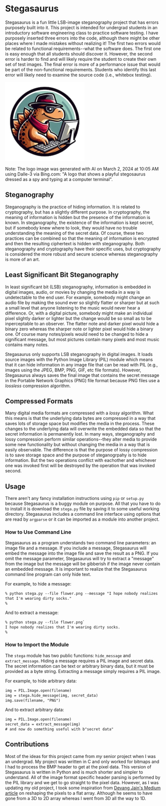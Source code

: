 # Stegasaurus
Stegasaurus is a fun little LSB-image steganography project that has errors purposely built into it. This project is intended for undergrad students in an introductory software engineering class to practice software testing. I have purposely inserted three errors into the code, although there might be other places where I made mistakes without realizing it! The first two errors would be related to functional requirements--what the software does. The first one is easy enough that all students should discover it. However, the second error is harder to find and will likely require the student to create their own set of test images. The final error is more of a performance issue that would be part of the non-functional requirements. Students who identify this last error will likely need to examine the source code (i.e., whitebox testing).

![A logo that shows a playful stegosaurus dressed as a spy and typing at a computer terminal that was generated by DALL·E 3 on Bing](stegasaurus.png)

Note: The logo image was generated with AI on March 2, 2024 at 10:05 AM using Dalle-3 via Bing.com: "A logo that shows a playful stegosaurus dressed as a spy and typing at a computer terminal".

## Steganography
Steganography is the practice of hiding information. It is related to cryptography, but has a slightly different purpose. In cryptography, the meaning of information is hidden but the presence of the information is known. In steganography, the existence of the information is kept secret, but if somebody knew where to look, they would have no trouble understanding the meaning of the secret data. Of course, these two practices can be combined so that the meaning of information is encrypted and then the resulting ciphertext is hidden with steganography. Both steganography and cryptography have their specific uses, but cryptography is considered the more robust and secure science whereas steganography is more of an art.

## Least Significant Bit Steganography
In least significant bit (LSB) steganography, information is embedded in digital images, audio, or movies by changing the media in a way is undetectable to the end user. For example, somebody might change an audio file by making the sound ever so slightly flatter or sharper but at such a small level that anyone listening to the music would never hear a difference. Or, with a digital picture, somebody might make an individual pixel slightly darker or lighter but the change would be so small as to be inperceptable to an observer. The flatter note and darker pixel would hide a binary zero whereas the sharper note or lighter pixel would hide a binary one. Of course many notes/pixels would need to be changed to hide a significant message, but most pictures contain many pixels and most music contains many notes.

Stegasaurus only supports LSB steganography in digital images. It loads source images with the Python Image Library (PIL) module which means that it can hide information in any image file that can be read with PIL (e.g., images using the JPEG, BMP, PNG, GIF, etc file formats). However, Stegasaurus always saves the final image that contains the secret message in the Portable Network Graphics (PNG) file format because PNG files use a *lossless* compression algorithm.

## Compressed Formats
Many digital media formats are compressed with a *lossy* algorithm. What this means is that the underlying data bytes are compressed in a way that saves lots of storage space but modifies the media in the process. These changes to the underlying data will overwrite the embedded data so that the secret information is permanently lost. In many ways, steganography and lossy compression perform similar operations--they alter media to provide some new functionality but without changing the media in a way that is easily observable. The difference is that the purpose of lossy compression is to save storage space and the purpose of steganogrpahy is to hide information. But the two operations conflict with eachother and whichever one was invoked first will be destroyed by the operation that was invoked second.

## Usage
There aren't any fancy installation instructions using `pip` or `setup.py` because Stegasaurus is a buggy module on purpose. All that you have to do to install it is download the `stega.py` file by saving it to some useful working directory. Stegasaurus includes a command line interface using options that are read by `argparse` or it can be imported as a module into another project.

### How to Use Command Line
Stegasaurus as a program understands two command line parameters: an image file and a message. If you include a message, Stegasaurus will embed the message into the image file and save the result as a PNG. If you omit the message parameter, Stegasaurus will try to extract a "message" from the image but the message will be gibberish if the image never contain an embedded message. It is important to realize that the Stegasaurus command line program can only hide text.

For example, to hide a message:
```
% python stega.py --file flower.png --message "I hope nobody realizes that I'm wearing dirty socks."
%
```

And to extract a message:
```
% python stega.py --file flower.png`
I hope nobody realizes that I'm wearing dirty socks.
%
```
### How to Import the Module
The `stega` module has two public functions: `hide_message` and `extract_message`. Hiding a message requires a PIL image and secret data. The secret information can be text or arbitrary binary data, but it must be provided as a byte string. Extracting a message simply requires a PIL image.

For example, to hide arbitrary data:
```
img = PIL.Image.open(filename)
img = stega.hide_message(img, secret_data)
img.save(filename, "PNG")
```

And to extract arbitrary data:
```
img = PIL.Image.open(filename)
secret_data = extract_message(img)
# and now do something useful with b"secret data"
```
## Contributions
Most of the ideas for this project came from *my* senior project when I was an undergrad. My project was written in C and only worked for bitmaps and I had to process the BMP header to get at the pixel data. This version of Stegasaurus is written in Python and is much shorter and simpler to understand. All of the image format specific header parsing is performed by the PIL library and we get to go straight to the pixel data. However, as I was updating my old project, I took some inspiration from [Devang Jain's Medium article](https://medium.com/swlh/lsb-image-steganography-using-python-2bbbee2c69a2) on reshaping the pixels to a flat array. Although he seems to have gone from a 3D to 2D array whereas I went from 3D all the way to 1D. 
